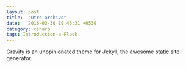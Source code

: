 ```yaml
---
layout: post
title:  "Otro archivo"
date:   2016-03-30 19:45:31 +0530
category: csharp
tags: Introduccion-a-Flask
---
```

Gravity is an unopinionated theme for Jekyll, the awesome static site generator.
